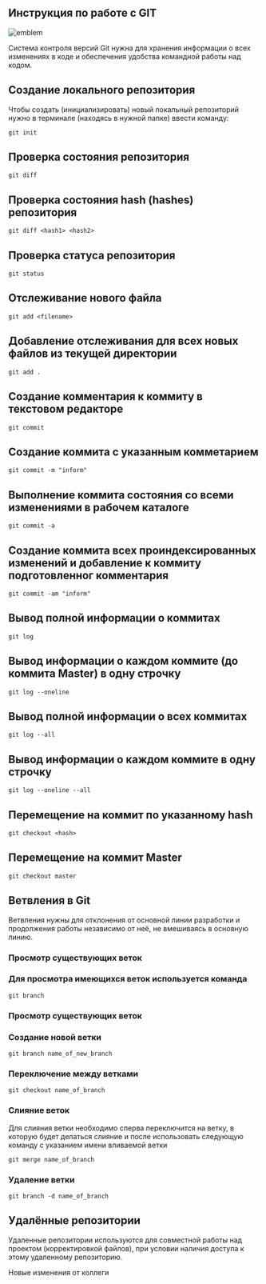 ## **Инструкция по работе с GIT**

![emblem](Git.jpg) 

Система контроля версий Git нужна для хранения информации о всех изменениях в коде и обеспечения удобства командной работы над кодом.

## Создание локального репозитория

Чтобы создать (инициализировать) новый локальный репозиторий нужно в терминале (находясь в нужной папке) ввести команду:

    git init

## Проверка состояния репозитория

    git diff

## Проверка состояния hash (hashes) репозитория

    git diff <hash1> <hash2>

## Проверка статуса репозитория

    git status

## Отслеживание нового файла

    git add <filename>

## Добавление отслеживания для всех новых файлов из текущей директории

    git add .

## Создание комментария к коммиту в текстовом редакторе

    git commit

## Создание коммита с указанным комметарием

    git commit -m "inform"

## Выполнение коммита состояния со всеми изменениями в рабочем каталоге

    git commit -a

## Создание коммита всех проиндексированных изменений и добавление к коммиту подготовленног комментария

    git commit -am "inform"

## Вывод полной информации о коммитах

    git log
    
## Вывод информации о каждом коммите (до коммита Master) в одну строчку

    git log --oneline

## Вывод полной информации о всех коммитах 

    git log --all

## Вывод информации о каждом коммите в одну строчку

    git log --oneline --all

## Перемещение на коммит по указанному hash

    git checkout <hash>

## Перемещение на коммит Master

    git checkout master 

## Ветвления в  Git
Ветвления нужны для отклонения от основной линии разработки и продолжения работы независимо от неё, не вмешиваясь в основную линию.

### Просмотр существующих веток

### Для просмотра имеющихся веток используется команда

    git branch



### Просмотр существующих веток

### Создание новой ветки

    git branch name_of_new_branch

###  Переключение между ветками

    git checkout name_of_branch

### Слияние веток 
Для слияния ветки необходимо сперва переключится на ветку, в которую будет делаться слияние и после использовать следующую команду с указанием имени вливаемой ветки

    git merge name_of_branch

### Удаление ветки

    git branch -d name_of_branch

## Удалённые репозитории

Удаленные репозитории используются для совместной работы над проектом (корректировкой файлов), при условии наличия доступа к этому удаленному репозиторию.

Новые изменения от коллеги
